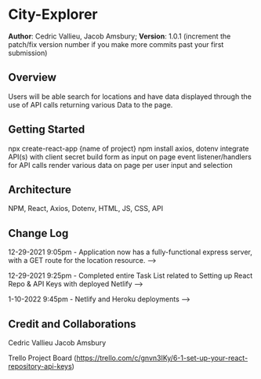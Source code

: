 # City-Explorer

**Author**: Cedric Vallieu, Jacob Amsbury;
**Version**: 1.0.1 (increment the patch/fix version number if you make more commits past your first submission)

## Overview
<!-- Provide a high level overview of what this application is and why you are building it, beyond the fact that it's an assignment for this class. (i.e. What's your problem domain?) -->
Users will be able search for locations and have data displayed through the use of API calls returning various Data to the page.

## Getting Started
<!-- What are the steps that a user must take in order to build this app on their own machine and get it running? -->
npx create-react-app {name of project}
npm install axios, dotenv
integrate API(s) with client secret
build form as input on page
event listener/handlers for API calls
render various data on page per user input and selection

## Architecture
<!-- Provide a detailed description of the application design. What technologies (languages, libraries, etc) you're using, and any other relevant design information. -->
NPM, React, Axios, Dotenv, HTML, JS, CSS, API

## Change Log
<!-- Use this area to document the iterative changes made to your application as each feature is successfully implemented. Use time stamps. Here's an example:

01-01-2001 4:59pm - Application now has a fully-functional express server, with a GET route for the location resource. -->

12-29-2021 9:05pm - Application now has a fully-functional express server, with a GET route for the location resource. -->

12-29-2021 9:25pm - Completed entire Task List related to Setting up React Repo & API Keys with deployed Netlify -->

1-10-2022 9:45pm - Netlify and Heroku deployments -->

## Credit and Collaborations
<!-- Give credit (and a link) to other people or resources that helped you build this application. -->
Cedric Vallieu
Jacob Amsbury

Trello Project Board (<https://trello.com/c/gnvn3IKy/6-1-set-up-your-react-repository-api-keys>)